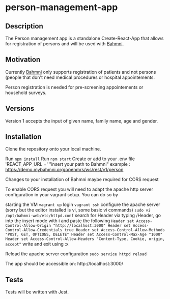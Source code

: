 # person-management-app

## Description

The Person management app is a standalone Create-React-App that allows for registration of persons and will be used with [Bahmni](https://github.com/Bahmni). 

## Motivation

Currently [Bahmni](https://github.com/Bahmni) only supports registration of patients and not persons (people that don't need medical procedures or hospital appointements. 

Person registration is needed for pre-screening appointements or household surveys.

## Versions

Version 1 accepts the input of given name, family name, age and gender.

## Installation

Clone the repository onto your local machine.

Run `npm install`
Run `npm start`
Create or add to your .env file 'REACT_APP_URL =' "insert your path to Bahmni" 
    example : https://demo.mybahmni.org/openmrs/ws/rest/v1/person

Changes to your installation of Bahmni maybe required for CORS request

To enable CORS request you will need to adapt the apache http server configuration in your vagrant setup. You can do so by

starting the VM
`vagrant up`
login
`vagrant ssh`
configure the apache server (sorry but the editor installed is vi, some basic vi commands)
`sudo vi /opt/bahmni-web/etc/httpd.conf`
search for Header via typing /Header, go into the insert mode with i and paste the following
`
Header set Access-Control-Allow-Origin "http://localhost:3000"
Header set Access-Control-Allow-Credentials true
Header set Access-Control-Allow-Methods "POST, GET, OPTIONS, DELETE"
Header set Access-Control-Max-Age "1000"
Header set Access-Control-Allow-Headers "Content-Type, Cookie, origin, accept"
`
write and exit using :x

Reload the apache server configuration
`sudo service httpd reload`

The app should be accessible on: http://localhost:3000/

## Tests
Tests will be written with Jest.
